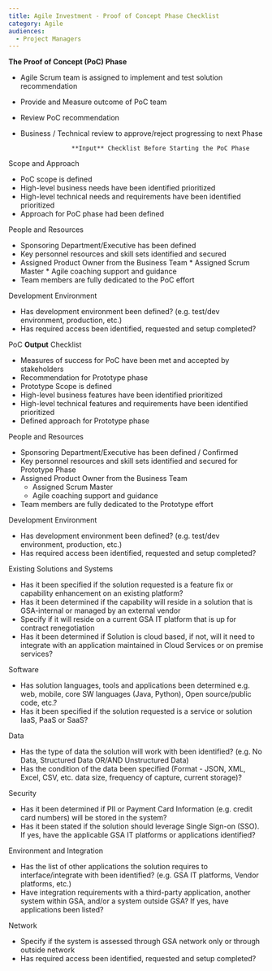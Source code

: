 ```yaml
---
title: Agile Investment - Proof of Concept Phase Checklist
category: Agile
audiences:
  - Project Managers
---
```


**The Proof of Concept (PoC) Phase**

* Agile Scrum team is assigned to implement and test solution recommendation
* Provide and Measure outcome of PoC team
* Review PoC recommendation 
* Business / Technical review to approve/reject progressing to next Phase

					**Input** Checklist Before Starting the PoC Phase

Scope and Approach

* PoC scope is defined
* High-level business needs have been identified prioritized
* High-level technical needs and requirements have been identified prioritized
* Approach for PoC phase had been defined


People and Resources

* Sponsoring Department/Executive has been defined
* Key personnel resources and skill sets identified and secured
* Assigned Product Owner from the Business Team
	  * Assigned Scrum Master
	  * Agile coaching support and guidance 
* Team members are fully dedicated to the PoC effort

Development Environment

* Has development environment been defined? (e.g. test/dev environment, production, etc.)
* Has required access been identified, requested and setup completed?

PoC **Output** Checklist

* Measures of success for PoC have been met and accepted by stakeholders 
* Recommendation for Prototype phase
* Prototype Scope is defined
* High-level business features have been identified prioritized
* High-level technical features and requirements have been identified prioritized
* Defined approach for Prototype phase

People and Resources

* Sponsoring Department/Executive has been defined / Confirmed
* Key personnel resources and skill sets identified and secured for Prototype Phase
* Assigned Product Owner from the Business Team
	* Assigned Scrum Master
	* Agile coaching support and guidance 
* Team members are fully dedicated to the Prototype effort

Development Environment

* Has development environment been defined? (e.g. test/dev environment, production, etc.)
* Has required access been identified, requested and setup completed?

Existing Solutions and Systems 

* Has it been specified if the solution requested is a feature fix or capability enhancement on an existing platform?
* Has it been determined if the capability will reside in a solution that is GSA-internal or managed by an external vendor
* Specify if it will reside on a current GSA IT platform that is up for contract renegotiation
* Has it been determined if Solution is cloud based, if not, will it need to integrate with an application maintained in Cloud Services or on premise services?

Software

* Has solution languages, tools and applications been determined e.g. web, mobile, core SW languages (Java, Python), Open source/public code, etc.?
* Has it been specified if the solution requested is a service or solution IaaS, PaaS or SaaS?

Data

* Has the type of data the solution will work with been identified? (e.g. No Data, Structured Data OR/AND Unstructured Data)
* Has the condition of the data been specified (Format - JSON, XML, Excel, CSV, etc. data size, frequency of capture, current storage)?

Security 

* Has it been determined if PII or Payment Card Information (e.g. credit card numbers) will be stored in the system?
* Has it been stated if the solution should leverage Single Sign-on (SSO). If yes, have the applicable GSA IT platforms or applications identified?

Environment and Integration

* Has the list of other applications the solution requires to interface/integrate with been identified? (e.g. GSA IT platforms, Vendor platforms, etc.)
* Have integration requirements with a third-party application, another system within GSA, and/or a system outside GSA? If yes, have applications been listed?

Network

* Specify if the system is assessed through GSA network only or through outside network
* Has required access been identified, requested and setup completed?
